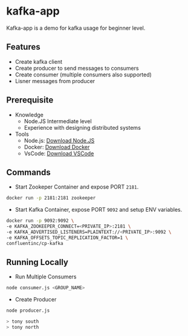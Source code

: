 # kafka-app

Kafka-app is a demo for kafka usage for beginner level.

## Features
- Create kafka client
- Create producer to send messages to consumers
- Create consumer (multiple consumers also supported)
- Lisner messages from producer


## Prerequisite
- Knowledge
  - Node.JS Intermediate level
  - Experience with designing distributed systems
- Tools
  - Node.js: [Download Node.JS](https://nodejs.org/en)
  - Docker: [Download Docker](https://www.docker.com)
  - VsCode: [Download VSCode](https://code.visualstudio.com)

## Commands
- Start Zookeper Container and expose PORT `2181`.
```bash
docker run -p 2181:2181 zookeeper
```

- Start Kafka Container, expose PORT `9092` and setup ENV variables.
```bash
docker run -p 9092:9092 \
-e KAFKA_ZOOKEEPER_CONNECT=<PRIVATE_IP>:2181 \
-e KAFKA_ADVERTISED_LISTENERS=PLAINTEXT://<PRIVATE_IP>:9092 \
-e KAFKA_OFFSETS_TOPIC_REPLICATION_FACTOR=1 \
confluentinc/cp-kafka
```


## Running Locally
- Run Multiple Consumers
```bash
node consumer.js <GROUP_NAME>
```

- Create Producer
```bash
node producer.js
```

```bash
> tony south
> tony north
```
